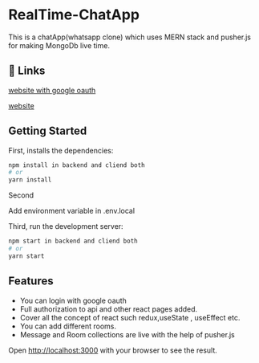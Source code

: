 # RealTime-ChatApp

This is a chatApp(whatsapp clone) which uses MERN stack and pusher.js for making MongoDb live time.
## 🔗 Links
[website with google oauth](https://mern-gossip.netlify.app/)

[website ](https://mern-forbidden.herokuapp.com/)

## Getting Started

First, installs the dependencies:

```bash
npm install in backend and cliend both
# or
yarn install
```

Second

Add environment variable in .env.local

Third, run the development server:

```bash
npm start in backend and cliend both
# or
yarn start
```
## Features

- You can login with google oauth
- Full authorization to api and other react pages added.
- Cover all the concept of react such redux,useState , useEffect etc.
- You can add different rooms.
- Message and Room collections are live with the help of pusher.js

Open [http://localhost:3000](http://localhost:3000) with your browser to see the result.

